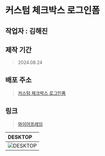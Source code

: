 # 커스텀 체크박스 로그인폼

## 작업자 : 김해진

## 제작 기간
> 2024.08.24

## 배포 주소
> [커스텀 체크박스 로그인폼](https://myjin0806.github.io/Custom_Checkbox/)

## 링크
> [와이어프레임](https://docs.google.com/presentation/d/1HQGEByqN1FEjjh-7XuTeIFflmksM4WEX/edit?usp=sharing&ouid=116868756633642900730&rtpof=true&sd=true)

| DESKTOP                                                                                                  |
| :------------------------------------------------------------------------------------------------------------------------ |
|![DESKTOP](https://github.com/user-attachments/assets/f9a5d9eb-8a96-4cb3-873c-aea30647dded)|

